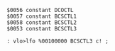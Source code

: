     $0056 constant DCOCTL
    $0057 constant BCSCTL1
    $0058 constant BCSCTL2
    $0053 constant BCSCTL3

    : vlo>lfo %00100000 BCSCTL3 c! ;
